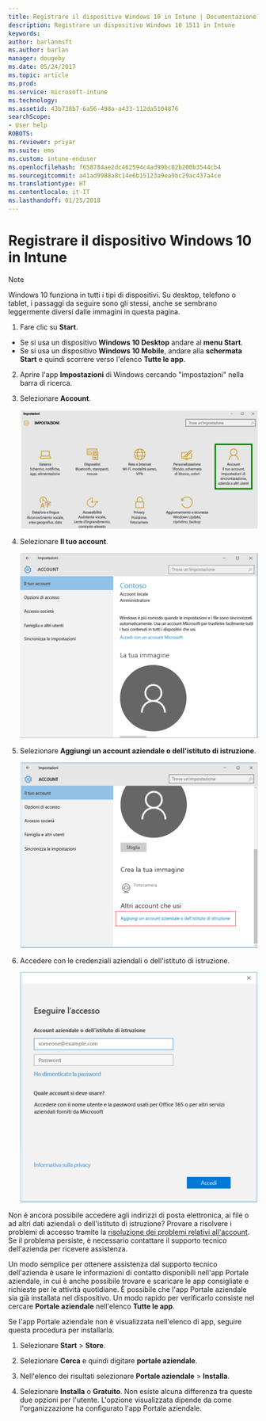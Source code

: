 ```yaml
---
title: Registrare il dispositivo Windows 10 in Intune | Documentazione Microsoft
description: Registrare un dispositivo Windows 10 1511 in Intune
keywords: 
author: barlanmsft
ms.author: barlan
manager: dougeby
ms.date: 05/24/2017
ms.topic: article
ms.prod: 
ms.service: microsoft-intune
ms.technology: 
ms.assetid: 43b738b7-6a56-498a-a433-112da5104876
searchScope:
- User help
ROBOTS: 
ms.reviewer: priyar
ms.suite: ems
ms.custom: intune-enduser
ms.openlocfilehash: f658784ae2dc462594c4ad99bc82b200b3544cb4
ms.sourcegitcommit: a41ad9988a8c14e6b15123a9ea9bc29ac437a4ce
ms.translationtype: HT
ms.contentlocale: it-IT
ms.lasthandoff: 01/25/2018
---
```

# <a name="enroll-your-windows-10-device-in-intune"></a>Registrare il dispositivo Windows 10 in Intune

  > [!NOTE]
  > Windows 10 funziona in tutti i tipi di dispositivi. Su desktop, telefono o tablet, i passaggi da seguire sono gli stessi, anche se sembrano leggermente diversi dalle immagini in questa pagina.

1.  Fare clic su **Start**.

  - Se si usa un dispositivo **Windows 10 Desktop** andare al **menu Start**.
  - Se si usa un dispositivo **Windows 10 Mobile**, andare alla **schermata Start** e quindi scorrere verso l'elenco **Tutte le app**.

2. Aprire l'app **Impostazioni** di Windows cercando "impostazioni" nella barra di ricerca.

3. Selezionare **Account**.

    ![Passaggio a Impostazioni e Account](./media/W10-enroll-1-settings-accounts.png)

4. Selezionare **Il tuo account**.

    ![Selezionare l'account personale](./media/W10-enroll-2-accounts-your-account.png)

5. Selezionare **Aggiungi un account aziendale o dell'istituto di istruzione**.

    ![Selezionare Aggiungi un account aziendale o dell'istituto di istruzione](./media/w10-enroll-3-add-work-school-acct.png)

6. Accedere con le credenziali aziendali o dell'istituto di istruzione.

    ![Accesso](./media/W10-enroll-4-sign-in.png)

Non è ancora possibile accedere agli indirizzi di posta elettronica, ai file o ad altri dati aziendali o dell'istituto di istruzione? Provare a risolvere i problemi di accesso tramite la [risoluzione dei problemi relativi all'account](troubleshoot-your-windows-10-device-windows.md#troubleshooting-steps-to-follow-if-you-see-your-account). Se il problema persiste, è necessario contattare il supporto tecnico dell'azienda per ricevere assistenza.

Un modo semplice per ottenere assistenza dal supporto tecnico dell'azienda è usare le informazioni di contatto disponibili nell'app Portale aziendale, in cui è anche possibile trovare e scaricare le app consigliate e richieste per le attività quotidiane. È possibile che l'app Portale aziendale sia già installata nel dispositivo. Un modo rapido per verificarlo consiste nel cercare __Portale aziendale__ nell'elenco __Tutte le app__.

Se l'app Portale aziendale non è visualizzata nell'elenco di app, seguire questa procedura per installarla.

1. Selezionare **Start** > **Store**.

2. Selezionare **Cerca** e quindi digitare **portale aziendale**.

3. Nell'elenco dei risultati selezionare **Portale aziendale** > **Installa**.

4. Selezionare **Installa** o **Gratuito**. Non esiste alcuna differenza tra queste due opzioni per l'utente. L'opzione visualizzata dipende da come l'organizzazione ha configurato l'app Portale aziendale.
